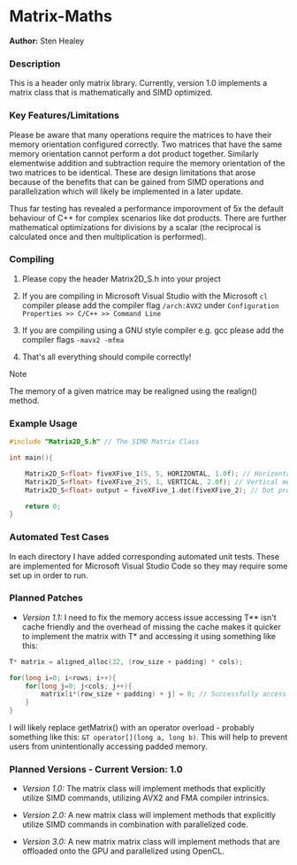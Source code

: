 # Matrix-Maths

**Author:** Sten Healey

### **Description** 
This is a header only matrix library. Currently, version 1.0 implements a matrix class that is mathematically and SIMD optimized.

### **Key Features/Limitations** 

Please be aware that many operations require the matrices to have their memory orientation configured correctly. Two matrices that have the same memory orientation cannot perform a dot product together. Similarly elementwise addition and subtraction require the memory orientation of the two matrices to be identical. These are design limitations that arose because of the benefits that can be gained from SIMD operations and parallelization which will likely be implemented in a later update.

Thus far testing has revealed a performance imporovment of 5x the default behaviour of C++ for complex scenarios like dot products. There are further mathematical optimizations for divisions by a scalar (the reciprocal is calculated once and then multiplication is performed).

### **Compiling**
1. Please copy the header Matrix2D_S.h into your project

2. If you are compiling in Microsoft Visual Studio with the Microsoft `cl` compiler please add the compiler flag `/arch:AVX2` under `Configuration Properties >> C/C++ >> Command Line`

3. If you are compiling using a GNU style compiler e.g. gcc please add the compiler flags `-mavx2 -mfma`

4. That's all everything should compile correctly!

> [!Note]
> The memory of a given matrice may be realigned using the realign() method.


### **Example Usage**

```cpp
#include "Matrix2D_S.h" // The SIMD Matrix Class

int main(){

    Matrix2D_S<float> fiveXFive_1(5, 5, HORIZONTAL, 1.0f); // Horizontal memory alignment
    Matrix2D_S<float> fiveXFive_2(5, 1, VERTICAL, 2.0f); // Vertical memory alignment
    Matrix2D_S<float> output = fiveXFive_1.dot(fiveXFive_2); // Dot product

    return 0;
}
```

### Automated Test Cases
In each directory I have added corresponding automated unit tests. These are implemented for Microsoft Visual Studio Code so they may require some set up in order to run.

### **Planned Patches**
- _Version 1.1:_ I need to fix the memory access issue accessing T** isn't cache friendly and the overhead of missing the cache makes it quicker to implement the matrix with T* and accessing it using something like this:

```cpp
T* matrix = aligned_alloc(32, (row_size + padding) * cols);

for(long i=0; i<rows; i++){
    for(long j=0; j<cols; j++){
        matrix[i*(row_size + padding) + j] = 0; // Successfully access memory and when using SIMD steps of 8 or 4 the overhead of the multiplication becomes negligible. 
    }
}
```

I will likely replace getMatrix() with an operator overload - probably something like this: `&T operator[](long a, long b)`. This will help to prevent users from unintentionally accessing padded memory.

### **Planned Versions - Current Version: 1.0**

- _Version 1.0:_ The matrix class will implement methods that explicitly utilize SIMD commands, utilizing AVX2 and FMA compiler intrinsics.

- _Version 2.0:_ A new matrix class will implement methods that explicitly utilize SIMD commands in combination with parallelized code.

- _Version 3.0:_ A new matrix matrix class will implement methods that are offloaded onto the GPU and parallelized using OpenCL.
